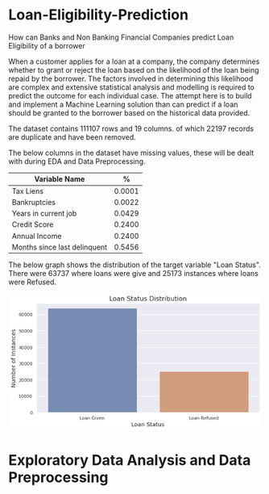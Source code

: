# Loan-Eligibility-Prediction
How can Banks and Non Banking Financial Companies predict Loan Eligibility of a borrower

When a customer applies for a loan at a company, the company determines whether to grant or reject the loan based on the likelihood of the loan being repaid by the borrower. The factors involved in determining this likelihood are complex and extensive statistical analysis and modelling is required to predict the outcome for each individual case. The attempt here is to build and implement a Machine Learning solution than can predict if a loan should be granted to the borrower based on the historical data provided.

The dataset contains 111107 rows and 19 columns. of which 22197 records are duplicate and have been removed.

The below columns in the dataset have missing values, these will be dealt with during EDA and Data Preprocessing.

| Variable Name              |     % |
-----------------------------|---------
|Tax Liens                   |    0.0001|
|Bankruptcies                |    0.0022|
|Years in current job        |    0.0429|
|Credit Score                |    0.2400|
|Annual Income               |    0.2400|
|Months since last delinquent|    0.5456|

The below graph shows the distribution of the target variable "Loan Status". There were 63737 where loans were give and 25173 instances where loans were Refused. 

![](Images/Loanstatus.png)

# Exploratory Data Analysis and Data Preprocessing
